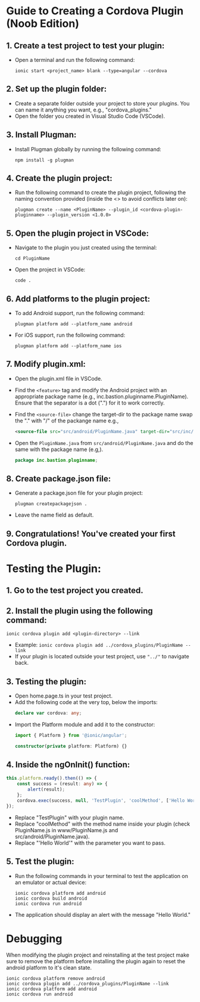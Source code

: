 # Guide to Creating a Cordova Plugin (Noob Edition)

## 1. Create a test project to test your plugin:
   - Open a terminal and run the following command:
     ```
     ionic start <project_name> blank --type=angular --cordova
     ```

## 2. Set up the plugin folder:
   - Create a separate folder outside your project to store your plugins. You can name it anything you want, e.g., "cordova_plugins."
   - Open the folder you created in Visual Studio Code (VSCode).

## 3. Install Plugman:
   - Install Plugman globally by running the following command:
     ```
     npm install -g plugman
     ```

## 4. Create the plugin project:
   - Run the following command to create the plugin project, following the naming convention provided (inside the <> to avoid conflicts later on):
     ```
     plugman create --name <PluginName> --plugin_id <cordova-plugin-pluginname> --plugin_version <1.0.0>
     ```

## 5. Open the plugin project in VSCode:
   - Navigate to the plugin you just created using the terminal:
     ```
     cd PluginName
     ```
   - Open the project in VSCode:
     ```
     code .
     ```
     
## 6. Add platforms to the plugin project:
   - To add Android support, run the following command:
     ```
     plugman platform add --platform_name android
     ```
   - For iOS support, run the following command:
     ```
     plugman platform add --platform_name ios
     ```
     
## 7. Modify plugin.xml:
   - Open the plugin.xml file in VSCode.
   - Find the `<feature>` tag and modify the Android project with an appropriate package name (e.g., inc.bastion.pluginname.PluginName). Ensure that the separator is a dot (".") for it to work correctly.
   - Find the `<source-file>` change the target-dir to the package name swap the "." with "/" of the packange name e.g.,

      ```xml
      <source-file src="src/android/PluginName.java" target-dir="src/inc/bastion/pluginname/PluginName" />
      ```
   - Open the `PluginName.java` from `src/android/PluginName.java` and do the same with the package name (e.g,).

      ```java
      package inc.bastion.pluginname;
      ```

## 8. Create package.json file:
   - Generate a package.json file for your plugin project:
     ```
     plugman createpackagejson .
     ```
   - Leave the name field as default.

## 9. Congratulations! You've created your first Cordova plugin.

# Testing the Plugin:

## 1. Go to the test project you created.
## 2. Install the plugin using the following command:
   ```
   ionic cordova plugin add <plugin-directory> --link
   ```
   - Example: `ionic cordova plugin add ../cordova_plugins/PluginName --link`
   - If your plugin is located outside your test project, use `"../"` to navigate back.

## 3. Testing the plugin:
   - Open home.page.ts in your test project.
   - Add the following code at the very top, below the imports:
     ```ts
     declare var cordova: any;
     ```
   - Import the Platform module and add it to the constructor:
     ```ts
     import { Platform } from '@ionic/angular';
     
     constructor(private platform: Platform) {}
     ```

## 4. Inside the ngOnInit() function:
   ```ts
   this.platform.ready().then(() => {
       const success = (result: any) => {
           alert(result);
       };
       cordova.exec(success, null, 'TestPlugin', 'coolMethod', ['Hello World']);
   });
   ```

   - Replace "TestPlugin" with your plugin name.
   - Replace "coolMethod" with the method name inside your plugin (check PluginName.js in www/PluginName.js and src/android/PluginName.java).
   - Replace "'Hello World'" with the parameter you want to pass.

## 5. Test the plugin:
   - Run the following commands in your terminal to test the application on an emulator or actual device:
     ```
     ionic cordova platform add android
     ionic cordova build android
     ionic cordova run android
     ```

   - The application should display an alert with the message "Hello World."

# Debugging

When modifying the plugin project and reinstalling at the test project make sure to remove the platform before installing the plugin again to reset the android platform to it's clean state.

```
ionic cordova platform remove android
ionic cordova plugin add ../cordova_plugins/PluginName --link
ionic cordova platform add android
ionic cordova run android
```
